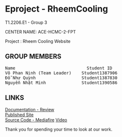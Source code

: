 # Eproject - RheemCooling

T1.2206.E1 - Group 3

CENTER NAME: ACE-HCMC-2-FPT

Project : Rheem Cooling Website

## GROUP MEMBERS

<pre>
Name	                        Student ID
Võ Phan Ninh (Team Leader)    Student1387906
Đỗ Như Quỳnh                  Student1387830
Nguyễn Nhật Minh              Student1390586
</pre>

## LINKS

[Documentation - Review](https://github.com/NotNoob06/EProject-RheemCooling/tree/master/Review) <br>
[Published Site](https://notnoob06.github.io/EProject-RheemCooling/#!/) <br>
[Source Code - Mediafire](https://www.mediafire.com/folder/q9kshp37g139r/EProject-RheemCooling)
[Video](https://youtu.be/5yNSz34PFSE) <br>

Thank you for spending your time to look at our work.
